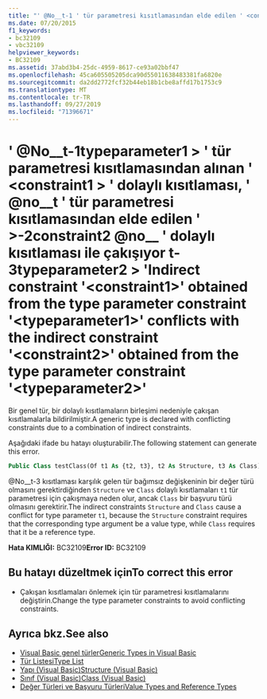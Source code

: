 ```yaml
---
title: "' @No__t-1 ' tür parametresi kısıtlamasından elde edilen ' <constraint1> ' dolaylı kısıtlaması, ' <typeparameter2> ' tür parametresi kısıtlamasından elde edilen ' <constraint2> ' dolaylı kısıtlaması ile çakışıyor"
ms.date: 07/20/2015
f1_keywords:
- bc32109
- vbc32109
helpviewer_keywords:
- BC32109
ms.assetid: 37abd3b4-25dc-4959-8617-ce93a02bbf47
ms.openlocfilehash: 45ca605505205dca90d55011638483381fa6820e
ms.sourcegitcommit: da2dd2772fcf32b44eb18b1cbe8affd17b1753c9
ms.translationtype: MT
ms.contentlocale: tr-TR
ms.lasthandoff: 09/27/2019
ms.locfileid: "71396671"
---
```

# <a name="indirect-constraint-constraint1-obtained-from-the-type-parameter-constraint-typeparameter1-conflicts-with-the-indirect-constraint-constraint2-obtained-from-the-type-parameter-constraint-typeparameter2"></a><span data-ttu-id="53d22-102">' @No__t-1typeparameter1 > ' tür parametresi kısıtlamasından alınan ' \<constraint1 > ' dolaylı kısıtlaması, ' @no__t ' tür parametresi kısıtlamasından elde edilen ' >-2constraint2 @no__ ' dolaylı kısıtlaması ile çakışıyor t-3typeparameter2 > '</span><span class="sxs-lookup"><span data-stu-id="53d22-102">Indirect constraint '\<constraint1>' obtained from the type parameter constraint '\<typeparameter1>' conflicts with the indirect constraint '\<constraint2>' obtained from the type parameter constraint '\<typeparameter2>'</span></span>
<span data-ttu-id="53d22-103">Bir genel tür, bir dolaylı kısıtlamaların birleşimi nedeniyle çakışan kısıtlamalarla bildirilmiştir.</span><span class="sxs-lookup"><span data-stu-id="53d22-103">A generic type is declared with conflicting constraints due to a combination of indirect constraints.</span></span>  
  
 <span data-ttu-id="53d22-104">Aşağıdaki ifade bu hatayı oluşturabilir.</span><span class="sxs-lookup"><span data-stu-id="53d22-104">The following statement can generate this error.</span></span>  
  
```vb  
Public Class testClass(Of t1 As {t2, t3}, t2 As Structure, t3 As Class)  
```  
  
 <span data-ttu-id="53d22-105">@No__t-3 kısıtlaması karşılık gelen tür bağımsız değişkeninin bir değer türü olmasını gerektirdiğinden `Structure` ve `Class` dolaylı kısıtlamaları `t1` tür parametresi için çakışmaya neden olur, ancak `Class` bir başvuru türü olmasını gerektirir.</span><span class="sxs-lookup"><span data-stu-id="53d22-105">The indirect constraints `Structure` and `Class` cause a conflict for type parameter `t1`, because the `Structure` constraint requires that the corresponding type argument be a value type, while `Class` requires that it be a reference type.</span></span>  
  
 <span data-ttu-id="53d22-106">**Hata KIMLIĞI:** BC32109</span><span class="sxs-lookup"><span data-stu-id="53d22-106">**Error ID:** BC32109</span></span>  
  
## <a name="to-correct-this-error"></a><span data-ttu-id="53d22-107">Bu hatayı düzeltmek için</span><span class="sxs-lookup"><span data-stu-id="53d22-107">To correct this error</span></span>  
  
- <span data-ttu-id="53d22-108">Çakışan kısıtlamaları önlemek için tür parametresi kısıtlamalarını değiştirin.</span><span class="sxs-lookup"><span data-stu-id="53d22-108">Change the type parameter constraints to avoid conflicting constraints.</span></span>  
  
## <a name="see-also"></a><span data-ttu-id="53d22-109">Ayrıca bkz.</span><span class="sxs-lookup"><span data-stu-id="53d22-109">See also</span></span>

- [<span data-ttu-id="53d22-110">Visual Basic genel türler</span><span class="sxs-lookup"><span data-stu-id="53d22-110">Generic Types in Visual Basic</span></span>](../../visual-basic/programming-guide/language-features/data-types/generic-types.md)
- [<span data-ttu-id="53d22-111">Tür Listesi</span><span class="sxs-lookup"><span data-stu-id="53d22-111">Type List</span></span>](../../visual-basic/language-reference/statements/type-list.md)
- [<span data-ttu-id="53d22-112">Yapı (Visual Basic)</span><span class="sxs-lookup"><span data-stu-id="53d22-112">Structure (Visual Basic)</span></span>](../../visual-basic/language-reference/statements/structure-statement.md)
- [<span data-ttu-id="53d22-113">Sınıf (Visual Basic)</span><span class="sxs-lookup"><span data-stu-id="53d22-113">Class (Visual Basic)</span></span>](../../visual-basic/language-reference/statements/class-statement.md)
- [<span data-ttu-id="53d22-114">Değer Türleri ve Başvuru Türleri</span><span class="sxs-lookup"><span data-stu-id="53d22-114">Value Types and Reference Types</span></span>](../../visual-basic/programming-guide/language-features/data-types/value-types-and-reference-types.md)
